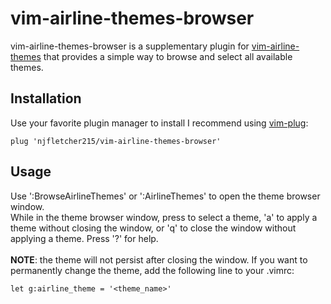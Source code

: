 # vim-airline-themes-browser
vim-airline-themes-browser is a supplementary plugin for [vim-airline-themes](https://www.github.com/vim-airline/vim-airline-themes) that provides a simple way to browse and select all available themes.

## Installation
Use your favorite plugin manager to install
I recommend using [vim-plug](https://github.com/junegunn/vim-plug):
```
plug 'njfletcher215/vim-airline-themes-browser'
```

## Usage
Use ':BrowseAirlineThemes' or ':AirlineThemes' to open the theme browser window.<br/>
While in the theme browser window, press <Enter> to select a theme, 'a' to apply a theme without closing the window, or 'q' to close the window without applying a theme.
Press '?' for help.<br/>
<br/>
**NOTE**: the theme will not persist after closing the window. If you want to permanently change the theme, add the following line to your .vimrc:
```
let g:airline_theme = '<theme_name>'
```
